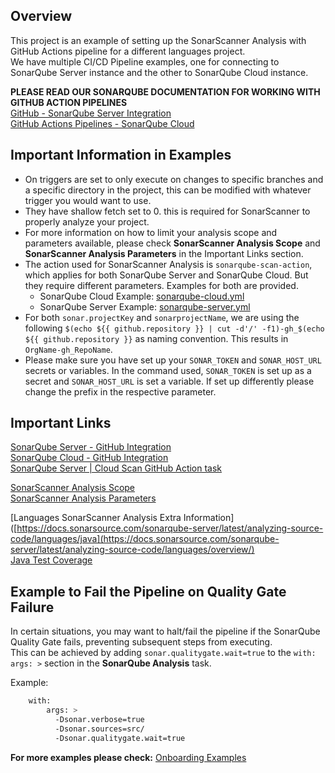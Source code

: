 ## Overview

This project is an example of setting up the SonarScanner Analysis with GitHub Actions pipeline for a different languages project.  
We have multiple CI/CD Pipeline examples, one for connecting to SonarQube Server instance and the other to SonarQube Cloud instance.   

**PLEASE READ OUR SONARQUBE DOCUMENTATION FOR WORKING WITH GITHUB ACTION PIPELINES**  
[GitHub - SonarQube Server Integration](https://docs.sonarsource.com/sonarqube-server/latest/devops-platform-integration/github-integration/introduction/)  
[GitHub Actions Pipelines - SonarQube Cloud](https://docs.sonarsource.com/sonarqube-cloud/advanced-setup/ci-based-analysis/github-actions-for-sonarcloud/)

## Important Information in Examples
- On triggers are set to only execute on changes to specific branches and a specific directory in the project, this can be modified with whatever trigger you would want to use.
- They have shallow fetch set to 0. this is required for SonarScanner to properly analyze your project.  
- For more information on how to limit your analysis scope and parameters available, please check **SonarScanner Analysis Scope** and **SonarScanner Analysis Parameters** in the Important Links section.
- The action used for SonarScanner Analysis is `sonarqube-scan-action`, which applies for both SonarQube Server and SonarQube Cloud. But they require different parameters. Examples for both are provided.
    - SonarQube Cloud Example: [sonarqube-cloud.yml](.github/workflows/sonarqube-cloud.yml)  
    - SonarQube Server Example: [sonarqube-server.yml](.github/workflows/sonarqube-server.yml) 
- For both `sonar.projectKey` and `sonarprojectName`, we are using the following `$(echo ${{ github.repository }} | cut -d'/' -f1)-gh_$(echo ${{ github.repository }}` as naming convention. This results in `OrgName-gh_RepoName`.  
- Please make sure you have set up your `SONAR_TOKEN` and `SONAR_HOST_URL` secrets or variables. In the command used, `SONAR_TOKEN` is set up as a secret and `SONAR_HOST_URL` is set a variable. If set up differently please change the prefix in the respective parameter.   

## Important Links
[SonarQube Server - GitHub Integration](https://docs.sonarsource.com/sonarqube-server/latest/devops-platform-integration/github-integration/introduction/)  
[SonarQube Cloud - GitHub Integration](https://docs.sonarsource.com/sonarqube-cloud/getting-started/github/)  
[SonarQube Server | Cloud Scan GitHub Action task](https://github.com/marketplace/actions/official-sonarqube-scan)  

[SonarScanner Analysis Scope](https://docs.sonarsource.com/sonarqube-server/latest/project-administration/analysis-scope/)  
[SonarScanner Analysis Parameters](https://docs.sonarsource.com/sonarqube-server/latest/analyzing-source-code/analysis-parameters/)  

[Languages SonarScanner Analysis Extra Information]([https://docs.sonarsource.com/sonarqube-server/latest/analyzing-source-code/languages/java](https://docs.sonarsource.com/sonarqube-server/latest/analyzing-source-code/languages/overview/)  
[Java Test Coverage](https://docs.sonarsource.com/sonarqube-server/latest/analyzing-source-code/test-coverage/java-test-coverage/)  

## Example to Fail the Pipeline on Quality Gate Failure
In certain situations, you may want to halt/fail the pipeline if the SonarQube Quality Gate fails, preventing subsequent steps from executing.  
This can be achieved by adding `sonar.qualitygate.wait=true` to the `with: args: >` section in the **SonarQube Analysis** task.  

Example:
``` sh
    with:
        args: >
          -Dsonar.verbose=true
          -Dsonar.sources=src/
          -Dsonar.qualitygate.wait=true
```

__**For more examples please check:**__
[Onboarding Examples](https://github.com/sonar-solutions/Onboarding-Examples-List)
